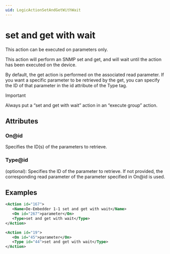 ```yaml
---
uid: LogicActionSetAndGetWithWait
---
```


# set and get with wait

This action can be executed on parameters only.

This action will perform an SNMP set and get, and will wait until the action has been executed on the device.

By default, the get action is performed on the associated read parameter. If you want a specific parameter to be retrieved by the get, you can specify the ID of that parameter in the id attribute of the Type tag.

> [!IMPORTANT]
> Always put a “set and get with wait” action in an “execute group” action.

## Attributes

### On@id

Specifies the ID(s) of the parameters to retrieve.

### Type@id

(optional): Specifies the ID of the parameter to retrieve. If not provided, the corresponding read parameter of the parameter specified in On@id is used.

## Examples

```xml
<Action id="167">
   <Name>De-Embedder 1-1 set and get with wait</Name>
   <On id="267">parameter</On>
   <Type>set and get with wait</Type>
</Action>
```

```xml
<Action id="19">
   <On id="45">parameter</On>
   <Type id="44">set and get with wait</Type>
</Action>
```
